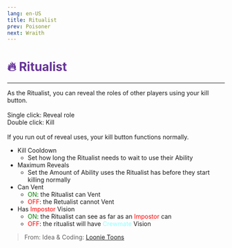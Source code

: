 ```yaml
---
lang: en-US
title: Ritualist
prev: Poisoner
next: Wraith
---
```


# <font color="#663399">🔥 <b>Ritualist</b></font> <Badge text="Coven" type="tip" vertical="middle"/>
---

As the Ritualist, you can reveal the roles of other players using your kill button.<br><br>
Single click: Reveal role<br>
Double click: Kill<br><br>
If you run out of reveal uses, your kill button functions normally.
* Kill Cooldown
  * Set how long the Ritualist needs to wait to use their Ability
* Maximum Reveals
  * Set the Amount of Ability uses the Ritualist has before they start killing normally
* Can Vent
  * <font color=green>ON</font>: the Ritualist can Vent
  * <font color=red>OFF</font>: the Retualist cannot Vent
* Has <font color=red>Impostor</font> Vision
  * <font color=green>ON</font>: the Ritualist can see as far as an <font color=red>Impostor</font> can
  * <font color=red>OFF</font>: the ritualist will have <font color=#8cffff>Crewmate</font> Vision

> From: Idea & Coding: [Loonie Toons](https://github.com/Loonie-Toons)